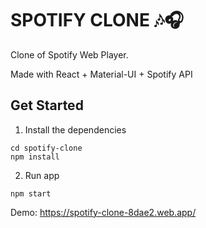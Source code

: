 # SPOTIFY CLONE 🎶🎧

Clone of Spotify Web Player.

Made with React + Material-UI + Spotify API

## Get Started

1. Install the dependencies

```
cd spotify-clone
npm install
```

2. Run app

```
npm start
```

Demo: https://spotify-clone-8dae2.web.app/
